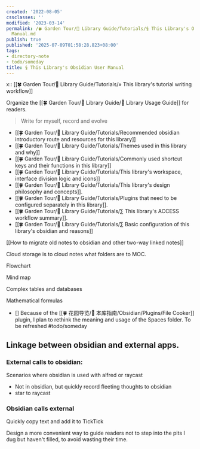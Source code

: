 ```yaml
---
created: '2022-08-05'
cssclasses: ''
modified: '2023-03-14'
permalink: /🍀 Garden Tour/🧰 Library Guide/Tutorials/§ This Library's Obsidian User
  Manual.md
publish: true
published: '2025-07-09T01:58:28.823+08:00'
tags:
- directory-note
- todo/someday
title: § This Library's Obsidian User Manual
---
```

x:: [[🍀 Garden Tour/🧰 Library Guide/Tutorials/» This library's tutorial writing workflow]]

Organize the [[🍀 Garden Tour/🧰 Library Guide/🧰 Library Usage Guide]] for readers.

> Write for myself, record and evolve

- [[🍀 Garden Tour/🧰 Library Guide/Tutorials/Recommended obsidian introductory route and resources for this library]]
- [[🍀 Garden Tour/🧰 Library Guide/Tutorials/Themes used in this library and why]]
- [[🍀 Garden Tour/🧰 Library Guide/Tutorials/Commonly used shortcut keys and their functions in this library]]
- [[🍀 Garden Tour/🧰 Library Guide/Tutorials/This library's workspace, interface division logic and icons]]
- [[🍀 Garden Tour/🧰 Library Guide/Tutorials/This library's design philosophy and concepts]].
- [[🍀 Garden Tour/🧰 Library Guide/Tutorials/Plugins that need to be configured separately in this library]].
- [[🍀 Garden Tour/🧰 Library Guide/Tutorials/∑ This library's ACCESS workflow summary]].
- [[🍀 Garden Tour/🧰 Library Guide/Tutorials/∑ Basic configuration of this library's obsidian and reasons]]

[[How to migrate old notes to obsidian and other two-way linked notes]]

Cloud storage is to cloud notes what folders are to MOC.

Flowchart

Mind map

Complex tables and databases

Mathematical formulas

- [] Because of the [[🍀 花园导览/🧰 本库指南/Obsidian/Plugins/File Cooker]] plugin, I plan to rethink the meaning and usage of the Spaces folder. To be refreshed #todo/someday

## Linkage between obsidian and external apps.

### External calls to obsidian:

Scenarios where obsidian is used with alfred or raycast

- Not in obsidian, but quickly record fleeting thoughts to obsidian
- star to raycast

### Obsidian calls external

Quickly copy text and add it to TickTick

Design a more convenient way to guide readers not to step into the pits I dug but haven't filled, to avoid wasting their time. 